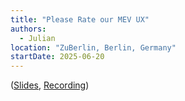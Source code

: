 ```yaml
---
title: "Please Rate our MEV UX"
authors:
  - Julian
location: "ZuBerlin, Berlin, Germany"
startDate: 2025-06-20
---
```


([Slides](https://docs.google.com/presentation/d/1mlAc11k2-BX-YdELOWzm2QbLqNXmI0VAR_ewslJja1A/edit?usp=sharing), [Recording](https://www.youtube.com/playlist?list=PLffapHKGTzVhwRbifvHQ6TUXNAZFIKYQ3))
